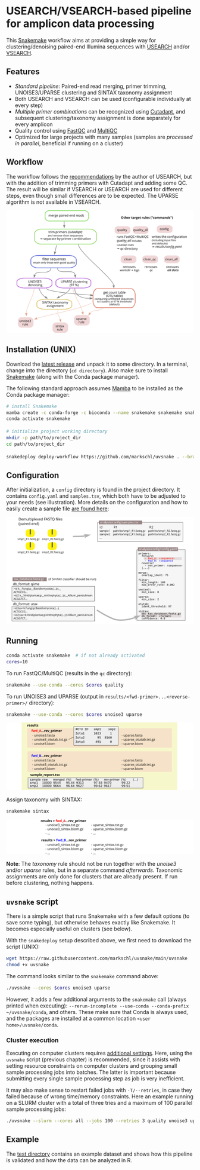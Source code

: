 # USEARCH/VSEARCH-based pipeline for amplicon data processing

This [Snakemake](https://snakemake.github.io) workflow aims at providing a simple way for clustering/denoising paired-end Illumina sequences with [USEARCH](https://drive5.com/usearch) and/or [VSEARCH](https://github.com/torognes/vsearch).

## Features

* *Standard pipeline*: Paired-end read merging, primer trimming, UNOISE3/UPARSE clustering and SINTAX taxonomy assignment
* Both USEARCH and VSEARCH can be used (configurable individually at every step)
* *Multiple primer combinations* can be recognized using [Cutadapt](https://cutadapt.readthedocs.io), and subsequent clustering/taxonomy assignment is done separately for every amplicon
* Quality control using [FastQC](https://www.bioinformatics.babraham.ac.uk/projects/fastqc) and [MultiQC](https://multiqc.info)
* Optimized for large projects with many samples (samples are *processed in parallel*, beneficial if running on a cluster)

## Workflow

The workflow follows the [recommendations](https://drive5.com/usearch/manual/uparse_pipeline.html) by the author of USEARCH, but with the addition of trimming primers with Cutadapt and adding some QC. The result will be similar if VSEARCH or USEARCH are used for different steps, even though small differences are to be expected. The UPARSE algorithm is not available in VSEARCH.

![workflow](docs/workflow.png)

## Installation (UNIX)

Download the [latest release](https://github.com/markschl/uvsnake/releases/latest) and unpack it to some directory. In a terminal, change into the directory (`cd directory`). Also make sure to install [Snakemake](https://snakemake.readthedocs.io/en/stable/getting_started/installation.html) (along with the Conda package manager).

The following standard approach assumes [Mamba](https://github.com/mamba-org/mamba) to be installed as the Conda package manager:

```sh
# install Snakemake
mamba create -c conda-forge -c bioconda --name snakemake snakemake snakedeploy
conda activate snakemake

# initialize project working directory
mkdir -p path/to/project_dir
cd path/to/project_dir

snakedeploy deploy-workflow https://github.com/markschl/uvsnake . --branch main
```

## Configuration

After initialization, a `config` directory is found in the project directory. It contains `config.yaml` and `samples.tsv`, which both have to be adjusted to your needs (see illustration). More details on the configuration and how to easily create a sample file [are found here](config):

![input](docs/config.png)


## Running

```sh
conda activate snakemake  # if not already activated
cores=10
```

To run FastQC/MultiQC (results in the `qc` directory):

```sh
snakemake --use-conda --cores $cores quality
```

To run UNOISE3 and UPARSE (output in `results/<fwd-primer>...<reverse-primer>/` directory):

```sh
snakemake --use-conda --cores $cores unoise3 uparse
```

![results](docs/results.png)

Assign taxonomy with SINTAX:

```sh
snakemake sintax
```

![results](docs/taxonomy.png)

**Note**: The *taxonomy* rule should not be run together with the *unoise3* and/or *uparse* rules, but in a separate command *afterwards*. Taxonomic assignments are only done for clusters that are already present. If run before clustering, nothing happens.

## `uvsnake` script

There is a simple script that runs Snakemake with a few default options (to save some typing), but otherwise behaves exactly like Snakemake. It becomes especially useful on clusters (see below).

With the `snakedeploy` setup described above, we first need to download the script (UNIX):

```sh
wget https://raw.githubusercontent.com/markschl/uvsnake/main/uvsnake
chmod +x uvsnake
```

The command looks similar to the `snakemake` command above:

```sh
./uvsnake --cores $cores unoise3 uparse
```

However, it adds a few additional arguments to the `snakemake` call (always printed when executing): `--rerun-incomplete --use-conda --conda-prefix  ~/uvsnake/conda`, and others. These make sure that Conda is always used, and the packages are installed at a common location `<user home>/uvsnake/conda`. 

### Cluster execution

Executing on computer clusters requires [additional settings](https://snakemake.readthedocs.io/en/stable/executing/cluster.html). Here, using the `uvsnake` script (previous chapter) is recommended, since it assists with setting resource constraints on computer clusters and grouping small sample processing jobs into batches. The latter is important because submitting every single sample processing step as job is very inefficient.

It may also make sense to restart failed jobs with `-T/--retries`, in case they failed because of wrong time/memory constraints. Here an example running on a SLURM cluster with a total of three tries and a maximum of 100 parallel sample processing jobs:

```sh
./uvsnake --slurm --cores all --jobs 100 --retries 3 quality unoise3 uparse
```

## Example

The [test directory](test) contains an example dataset and shows how this pipeline is validated and how the data can be analyzed in R.
